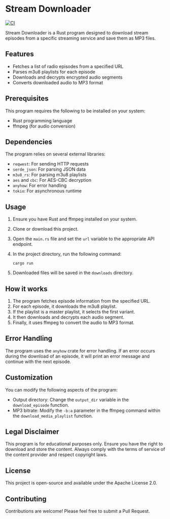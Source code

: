 # Stream Downloader

[![CI](https://github.com/sou1118/stream-downloader/actions/workflows/ci.yml/badge.svg)](https://github.com/sou1118/stream-downloader/actions/workflows/ci.yml)

Stream Downloader is a Rust program designed to download stream episodes from a specific streaming service and save them as MP3 files.

## Features

- Fetches a list of radio episodes from a specified URL
- Parses m3u8 playlists for each episode
- Downloads and decrypts encrypted audio segments
- Converts downloaded audio to MP3 format

## Prerequisites

This program requires the following to be installed on your system:

- Rust programming language
- ffmpeg (for audio conversion)

## Dependencies

The program relies on several external libraries:

- `reqwest`: For sending HTTP requests
- `serde_json`: For parsing JSON data
- `m3u8_rs`: For parsing m3u8 playlists
- `aes` and `cbc`: For AES-CBC decryption
- `anyhow`: For error handling
- `tokio`: For asynchronous runtime

## Usage

1. Ensure you have Rust and ffmpeg installed on your system.
2. Clone or download this project.
3. Open the `main.rs` file and set the `url` variable to the appropriate API endpoint.
4. In the project directory, run the following command:

   ```
   cargo run
   ```

5. Downloaded files will be saved in the `downloads` directory.

## How it works

1. The program fetches episode information from the specified URL.
2. For each episode, it downloads the m3u8 playlist.
3. If the playlist is a master playlist, it selects the first variant.
4. It then downloads and decrypts each audio segment.
5. Finally, it uses ffmpeg to convert the audio to MP3 format.

## Error Handling

The program uses the `anyhow` crate for error handling. If an error occurs during the download of an episode, it will print an error message and continue with the next episode.

## Customization

You can modify the following aspects of the program:

- Output directory: Change the `output_dir` variable in the `download_episode` function.
- MP3 bitrate: Modify the `-b:a` parameter in the ffmpeg command within the `download_media_playlist` function.

## Legal Disclaimer

This program is for educational purposes only. Ensure you have the right to download and store the content. Always comply with the terms of service of the content provider and respect copyright laws.

## License

This project is open-source and available under the Apache License 2.0.

## Contributing

Contributions are welcome! Please feel free to submit a Pull Request.
